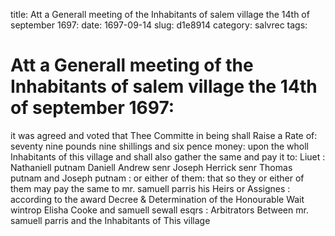 title: Att a Generall meeting of the Inhabitants of salem village the 14th of september 1697:
date: 1697-09-14
slug: d1e8914
category: salvrec
tags: 


<div markdown class="doc" id="d1e8914">


# Att a Generall meeting of the Inhabitants of salem village the 14th of september 1697: 

it was agreed and voted that Thee Committe in being shall Raise a Rate of: seventy nine pounds nine shillings and six pence money: upon the wholl Inhabitants of this village and shall also gather the same and pay it to: Liuet : Nathaniell putnam Daniell Andrew senr Joseph Herrick senr Thomas putnam and Joseph putnam : or either of them: that so they or either of them may pay the same to mr. samuell parris his Heirs or Assignes : according to the award Decree & Determination of the Honourable Wait wintrop Elisha Cooke and samuell sewall esqrs : Arbitrators Between mr. samuell parris and the Inhabitants of This village
</div>